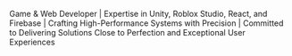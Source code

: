 Game & Web Developer | Expertise in Unity, Roblox Studio, React, and Firebase | Crafting High-Performance Systems with Precision | Committed to Delivering Solutions Close to Perfection and Exceptional User Experiences
